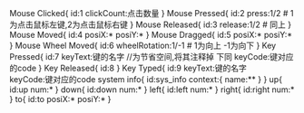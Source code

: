 Mouse Clicked{
    id:1
    clickCount:点击数量
}
Mouse Pressed{
    id:2
    press:1/2    # 1为点击鼠标左键,2为点击鼠标右键
}
Mouse Released{
    id:3
    release:1/2  # 同上
}
Mouse Moved{
    id:4
    posiX:*
    posiY:*
}
Mouse Dragged{
    id:5
    posiX:*
    posiY:*
}
Mouse Wheel Moved{
    id:6
    wheelRotation:1/-1   # 1为向上 -1为向下
}
Key Pressed{
    id:7
    keyText:键的名字  //为节省空间,将其注释掉 下同
    keyCode:键对应的code
}
Key Released{
    id:8
}
Key Typed{
    id:9
    keyText:键的名字  
    keyCode:键对应的code
system info{
    id:sys_info
    context:{
        name:**
    }
}
up{
    id:up
    num:*
}
down{
    id:down
    num:*
}
left{
    id:left
    num:*
}
right{
    id:right
    num:*
}
to{
    id:to
    posiX:*
    posiY:*
}